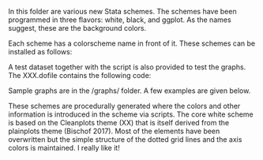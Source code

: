 In this folder are various new Stata schemes. The schemes have been programmed in three flavors: white, black, and ggplot. As the names suggest, these are the background colors.

Each scheme has a colorscheme name in front of it. These schemes can be installed as follows:



A test dataset together with the script is also provided to test the graphs. The XXX.dofile contains the following code:

Sample graphs are in the /graphs/ folder. A few examples are given below.

These schemes are procedurally generated where the colors and other information is introduced in the scheme via scripts. The core white scheme is based on the Cleanplots theme (XX) that is itself derived from the plainplots theme (Bischof 2017). Most of the elements have been overwritten but the simple structure of the dotted grid lines and the axis colors is maintained. I really like it!
